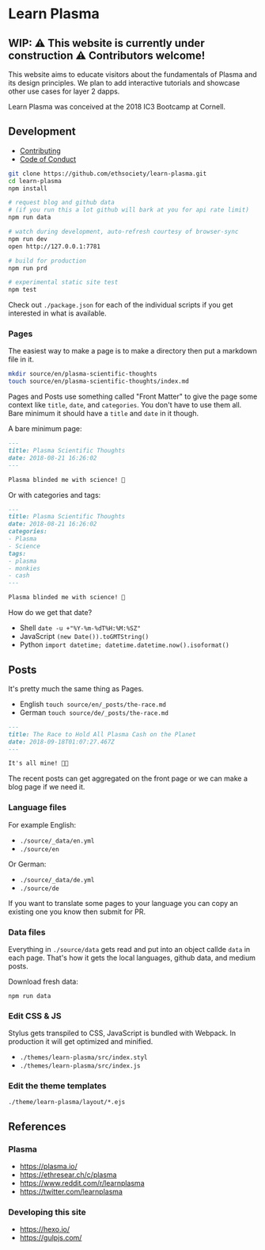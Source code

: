 # Learn Plasma

## WIP: ⚠️ This website is currently under construction ⚠️ Contributors welcome!

This website aims to educate visitors about the fundamentals of Plasma and its design principles. We plan to add interactive tutorials and showcase other use cases for layer 2 dapps.

Learn Plasma was conceived at the 2018 IC3 Bootcamp at Cornell.

## Development

+ [Contributing](./CONTRIBUTING.md)
+ [Code of Conduct](./CODE_OF_CONDUCT.md)

```sh
git clone https://github.com/ethsociety/learn-plasma.git
cd learn-plasma
npm install

# request blog and github data
# (if you run this a lot github will bark at you for api rate limit)
npm run data

# watch during development, auto-refresh courtesy of browser-sync
npm run dev
open http://127.0.0.1:7781

# build for production
npm run prd

# experimental static site test
npm test
```

Check out `./package.json` for each of the individual scripts if you get interested in what is available.

### Pages

The easiest way to make a page is to make a directory then put a markdown file in it.

```sh
mkdir source/en/plasma-scientific-thoughts
touch source/en/plasma-scientific-thoughts/index.md
```

Pages and Posts use something called "Front Matter" to give the page some context like `title`, `date`, and `categories`. You don't have to use them all. Bare minimum it should have a `title` and `date` in it though.

A bare minimum page:

```md
---
title: Plasma Scientific Thoughts
date: 2018-08-21 16:26:02
---

Plasma blinded me with science! 🙈
```

Or with categories and tags:

```md
---
title: Plasma Scientific Thoughts
date: 2018-08-21 16:26:02
categories:
- Plasma
- Science
tags:
- plasma
- monkies
- cash
---

Plasma blinded me with science! 🙈
```

How do we get that date?

+ Shell `date -u +"%Y-%m-%dT%H:%M:%SZ"`
+ JavaScript `(new Date()).toGMTString()`
+ Python `import datetime; datetime.datetime.now().isoformat()`

## Posts

It's pretty much the same thing as Pages.

+ English `touch source/en/_posts/the-race.md`
+ German `touch source/de/_posts/the-race.md`

```md
---
title: The Race to Hold All Plasma Cash on the Planet
date: 2018-09-18T01:07:27.467Z
---

It's all mine! 🤑💸
```

The recent posts can get aggregated on the front page or we can make a blog page if we need it.

### Language files

For example English:

+ `./source/_data/en.yml`
+ `./source/en`

Or German:

+ `./source/_data/de.yml`
+ `./source/de`

If you want to translate some pages to your language you can copy an existing one you know then submit for PR.

### Data files

Everything in `./source/data` gets read and put into an object callde `data` in each page. That's how it gets the local languages, github data, and medium posts.

Download fresh data:

`npm run data`

### Edit CSS & JS

Stylus gets transpiled to CSS, JavaScript is bundled with Webpack. In production it will get optimized and minified.

+ `./themes/learn-plasma/src/index.styl`
+ `./themes/learn-plasma/src/index.js`

### Edit the theme templates

`./theme/learn-plasma/layout/*.ejs`

## References

### Plasma

+ https://plasma.io/
+ https://ethresear.ch/c/plasma
+ https://www.reddit.com/r/learnplasma
+ https://twitter.com/learnplasma

### Developing this site

+ https://hexo.io/
+ https://gulpjs.com/

